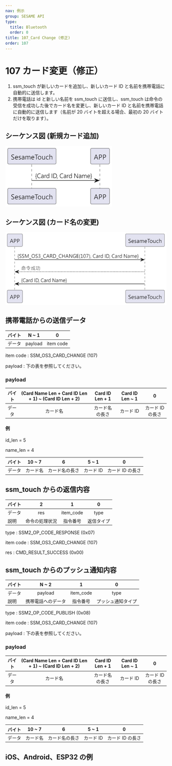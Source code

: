 ```yaml
---
nav: 例示
group: SESAME API
type:
  title: Bluetooth
  order: 0
title: 107_Card Change (修正)
order: 107
---
```


# 107 カード変更（修正）

1. ssm_touch が新しいカードを追加し、新しいカード ID と名前を携帯電話に自動的に送信します。
2. 携帯電話は id と新しい名前を ssm_touch に送信し、ssm_touch は命令の受信を成功した後でカード名を変更し、新しいカード ID と名前を携帯電話に自動的に送信します（名前が 20 バイトを超える場合、最初の 20 バイトだけを取ります）。

## シーケンス図 (新規カード追加)

<p align="left" >
  <img src="./src/card_change/card_change.png" alt="" title="">
</p>

## シーケンス図 (カード名の変更)

<p align="left" >
  <img src="./src/card_change/card_change_name.png" alt="" title="">
</p>

## 携帯電話からの送信データ

| バイト |  N ~ 1  |     0     |
| ------ | :-----: | :-------: |
| データ | payload | item code |

item code : SSM_OS3_CARD_CHANGE (107)

payload : 下の表を参照してください。

### payload

| バイト | (Card Name Len + Card ID Len + 1) ~ (Card ID Len + 2) | Card ID Len + 1 | Card ID Len ~ 1 |        0         |
| :----: | :---------------------------------------------------: | :-------------: | :-------------: | :--------------: |
| データ |                       カード名                        | カード名の長さ  |    カード ID    | カード ID の長さ |

#### 例

id_len = 5

name_len = 4

| バイト |  10 ~ 7  |       6        |   5 ~ 1   |        0         |
| :----: | :------: | :------------: | :-------: | :--------------: |
| データ | カード名 | カード名の長さ | カード ID | カード ID の長さ |

## ssm_touch からの返信内容

| バイト |       2        |     1     |     0      |
| ------ | :------------: | :-------: | :--------: |
| データ |      res       | item_code |    type    |
| 説明   | 命令の処理状況 | 指令番号  | 返信タイプ |

type : SSM2_OP_CODE_RESPONSE (0x07)

item code : SSM_OS3_CARD_CHANGE (107)

res : CMD_RESULT_SUCCESS (0x00)

## ssm_touch からのプッシュ通知内容

| バイト |       N ~ 2        |     1     |         0          |
| ------ | :----------------: | :-------: | :----------------: |
| データ |      payload       | item_code |        type        |
| 説明   | 携帯電話へのデータ | 指令番号  | プッシュ通知タイプ |

type : SSM2_OP_CODE_PUBLISH (0x08)

item code : SSM_OS3_CARD_CHANGE (107)

payload : 下の表を参照してください。

### payload

| バイト | (Card Name Len + Card ID Len + 1) ~ (Card ID Len + 2) | Card ID Len + 1 | Card ID Len ~ 1 |        0         |
| :----: | :---------------------------------------------------: | :-------------: | :-------------: | :--------------: |
| データ |                       カード名                        | カード名の長さ  |    カード ID    | カード ID の長さ |

#### 例

id_len = 5

name_len = 4

| バイト |  10 ~ 7  |       6        |   5 ~ 1   |        0         |
| :----: | :------: | :------------: | :-------: | :--------------: |
| データ | カード名 | カード名の長さ | カード ID | カード ID の長さ |

## iOS、Android、ESP32 の例

<CustomBashOSPlatformCardChange ios='true' android='true'  esp32='true'/>
